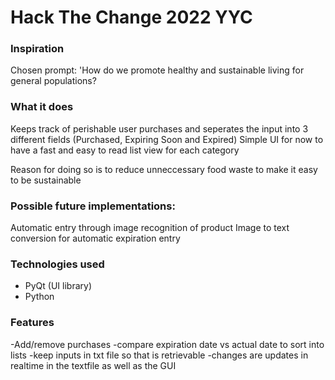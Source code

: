 # Hack The Change 2022 YYC
### Inspiration
Chosen prompt: 'How do we promote healthy and sustainable living for general populations?

### What it does
Keeps track of perishable user purchases and seperates the input into 3 different fields (Purchased, Expiring Soon and Expired)
Simple UI for now to have a fast and easy to read list view for each category

Reason for doing so is to reduce unneccessary food waste to make it easy to be sustainable

### Possible future implementations:
Automatic entry through image recognition of product
Image to text conversion for automatic expiration entry


### Technologies used
- PyQt (UI library)
- Python

### Features
-Add/remove purchases
-compare expiration date vs actual date to sort into lists
-keep inputs in txt file so that is retrievable
-changes are updates in realtime in the textfile as well as the GUI